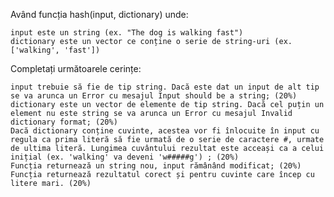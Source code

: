 Având funcția hash(input, dictionary) unde:

    input este un string (ex. "The dog is walking fast")
    dictionary este un vector ce conține o serie de string-uri (ex. ['walking', 'fast'])

Completați următoarele cerințe:

    input trebuie să fie de tip string. Dacă este dat un input de alt tip se va arunca un Error cu mesajul Input should be a string; (20%)
    dictionary este un vector de elemente de tip string. Dacă cel puțin un element nu este string se va arunca un Error cu mesajul Invalid dictionary format; (20%)
    Dacă dictionary conține cuvinte, acestea vor fi înlocuite în input cu regula ca prima literă să fie urmată de o serie de caractere #, urmate de ultima literă. Lungimea cuvântului rezultat este acceași ca a celui inițial (ex. 'walking' va deveni 'w#####g') ; (20%)
    Funcția returnează un string nou, input rămânând modificat; (20%)
    Funcția returnează rezultatul corect și pentru cuvinte care încep cu litere mari. (20%)
